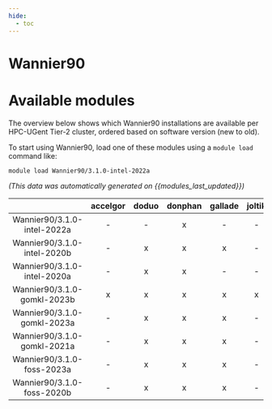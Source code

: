 ```yaml
---
hide:
  - toc
---
```


Wannier90
=========

# Available modules


The overview below shows which Wannier90 installations are available per HPC-UGent Tier-2 cluster, ordered based on software version (new to old).

To start using Wannier90, load one of these modules using a `module load` command like:

```shell
module load Wannier90/3.1.0-intel-2022a
```

*(This data was automatically generated on {{modules_last_updated}})*  

| |accelgor|doduo|donphan|gallade|joltik|shinx|skitty|
| :---: | :---: | :---: | :---: | :---: | :---: | :---: | :---: |
|Wannier90/3.1.0-intel-2022a|-|-|x|-|-|-|-|
|Wannier90/3.1.0-intel-2020b|-|x|x|x|-|-|-|
|Wannier90/3.1.0-intel-2020a|-|x|x|-|-|-|-|
|Wannier90/3.1.0-gomkl-2023b|x|x|x|x|x|x|x|
|Wannier90/3.1.0-gomkl-2023a|-|x|x|x|-|x|x|
|Wannier90/3.1.0-gomkl-2021a|-|x|x|x|-|-|-|
|Wannier90/3.1.0-foss-2023a|-|x|x|x|-|x|x|
|Wannier90/3.1.0-foss-2020b|-|x|x|x|-|-|-|
